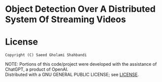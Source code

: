 # Object Detection Over A Distributed System Of Streaming Videos


# License
```
Copyright (C) Saeed Gholami Shahbandi
```

NOTE: Portions of this code/project were developed with the assistance of ChatGPT, a product of OpenAI.  
Distributed with a GNU GENERAL PUBLIC LICENSE; see
[LICENSE](https://github.com/saeedghsh/<repo-name>/blob/master/LICENSE).